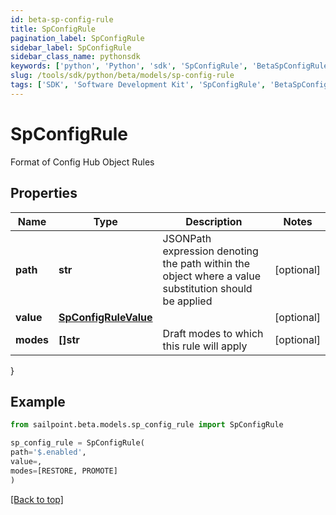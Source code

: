 ```yaml
---
id: beta-sp-config-rule
title: SpConfigRule
pagination_label: SpConfigRule
sidebar_label: SpConfigRule
sidebar_class_name: pythonsdk
keywords: ['python', 'Python', 'sdk', 'SpConfigRule', 'BetaSpConfigRule'] 
slug: /tools/sdk/python/beta/models/sp-config-rule
tags: ['SDK', 'Software Development Kit', 'SpConfigRule', 'BetaSpConfigRule']
---
```


# SpConfigRule

Format of Config Hub Object Rules

## Properties

Name | Type | Description | Notes
------------ | ------------- | ------------- | -------------
**path** | **str** | JSONPath expression denoting the path within the object where a value substitution should be applied | [optional] 
**value** | [**SpConfigRuleValue**](sp-config-rule-value) |  | [optional] 
**modes** | **[]str** | Draft modes to which this rule will apply | [optional] 
}

## Example

```python
from sailpoint.beta.models.sp_config_rule import SpConfigRule

sp_config_rule = SpConfigRule(
path='$.enabled',
value=,
modes=[RESTORE, PROMOTE]
)

```
[[Back to top]](#) 

